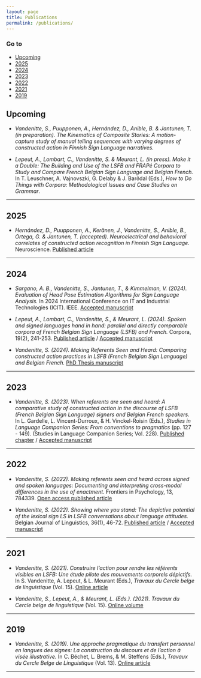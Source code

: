 ```yaml
---
layout: page
title: Publications
permalink: /publications/
---
```


### Go to
- [Upcoming](#upcoming)
- [2025](#2025)
- [2024](#2024)
- [2023](#2023)
- [2022](#2022)
- [2021](#2021)
- [2019](#2019)


## Upcoming

- *Vandenitte, S., Puupponen, A., Hernández, D., Anible, B. & Jantunen, T. (in preparation). The Kinematics of Composite Stories: A motion-capture study of manual telling sequences with varying degrees of constructed action in Finnish Sign Language narratives.* 

- *Lepeut, A., Lombart, C., Vandenitte, S. & Meurant, L. (in press). Make it a Double: The Building and Use of the LSFB and FRAPé Corpora to Study and Compare French Belgian Sign Language and Belgian French.* In T. Leuschner, A. Vajnovszki, G. Delaby & J. Barðdal (Eds.), *How to Do Things with Corpora: Methodological Issues and Case Studies on Grammar*.

---

## 2025

- *Hernández, D., Puupponen, A., Keränen, J., Vandenitte, S., Anible, B., Ortega, G. & Jantunen, T. (accepted). Neuroelectrical and behavioral correlates of constructed action recognition in Finnish Sign Language.* Neuroscience. [Published article](https://doi.org/10.1016/j.neuroscience.2025.03.046)

---

## 2024

- *Sargano, A. B., Vandenitte, S., Jantunen, T., & Kimmelman, V. (2024). Evaluation of Head Pose Estimation Algorithms for Sign Language Analysis.* In 2024 International Conference on IT and Industrial Technologies (ICIT). IEEE. [Accepted manuscript](https://github.com/sebastienvandenitte/sebastienvandenitte.github.io/raw/main/assets/ICIT_2024_Paper_221_Verified.pdf)
  
- *Lepeut, A., Lombart, C., Vandenitte, S., & Meurant, L. (2024). Spoken and signed languages hand in hand: parallel and directly comparable corpora of French Belgian Sign Language (LSFB) and French.* Corpora, 19(2), 241-253. [Published article](https://doi.org/10.3366/cor.2024.0309) / [Accepted manuscript](https://researchportal.unamur.be/files/87700154/Lepeut_Lombart_Vandenitte_and_Meurant_2024_Corpora_Spoken_and_Signed_Languages_Hand_in_Hand.pdf)

- *Vandenitte, S. (2024). Making Referents Seen and Heard: Comparing constructed action practices in LSFB (French Belgian Sign Language) and Belgian French.* [PhD Thesis manuscript](https://researchportal.unamur.be/files/102803119/VandenitteSebastien_2024_these.pdf)

---

## 2023

- *Vandenitte, S. (2023). When referents are seen and heard: A comparative study of constructed action in the discourse of LSFB (French Belgian Sign Language) signers and Belgian French speakers.* In L. Gardelle, L. Vincent-Durroux, & H. Vinckel-Roisin (Eds.), *Studies in Language Companion Series: From conventions to pragmatics* (pp. 127 - 149). (Studies in Language Companion Series; Vol. 228). [Published chapter](https://doi.org/10.1075/slcs.228.07van) / [Accepted manuscript](https://researchportal.unamur.be/files/106388165/Vandenitte_2023_Reference_accepted.pdf)

---

## 2022

- *Vandenitte, S. (2022). Making referents seen and heard across signed and spoken languages: Documenting and interpreting cross-modal differences in the use of enactment.* Frontiers in Psychology, 13, 784339. [Open access published article](https://doi.org/10.3389/fpsyg.2022.784339)

- *Vandenitte, S. (2022). Showing where you stand: The depictive potential of the lexical sign LS in LSFB conversations about language attitudes.* Belgian Journal of Linguistics, 36(1), 46-72. [Published article](https://doi.org/10.1075/bjl.00071.van) / [Accepted manuscript](https://researchportal.unamur.be/files/106275798/Vandenitte_2022_BJL_accepted.pdf)

---

## 2021

- *Vandenitte, S. (2021). Construire l’action pour rendre les référents visibles en LSFB: Une étude pilote des mouvements corporels dépictifs.* In S. Vandenitte, A. Lepeut, & L. Meurant (Eds.), *Travaux du Cercle belge de linguistique* (Vol. 15). [Online article](https://researchportal.unamur.be/files/61839549/VAN_2021.pdf)

- *Vandenitte, S., Lepeut, A., & Meurant, L. (Eds.). (2021). Travaux du Cercle belge de linguistique* (Vol. 15). [Online volume](https://sites.uclouvain.be/bkl-cbl/en/journals/papers-of-the-lsb/volume-15-2021/)

---

## 2019

- *Vandenitte, S. (2019). Une approche pragmatique du transfert personnel en langues des signes: La construction du discours et de l’action à visée illustrative.* In C. Béchet, L. Brems, & M. Steffens (Eds.), *Travaux du Cercle Belge de Linguistique* (Vol. 13). [Online article](https://researchportal.unamur.be/files/41621160/Une_approche_pragmatique_du_transfert_personnel_en_langues_des_signes_La_construction_du_discours_et_de_l_action_vis_e_illustrative_.pdf)

---
